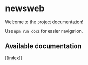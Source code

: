 # newsweb

Welcome to the project documentation!

Use `npm run docs` for easier navigation.

## Available documentation

[[index]]
